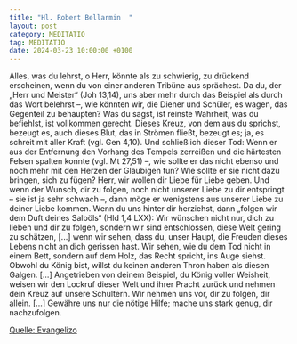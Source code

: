 ```yaml
---
title: "Hl. Robert Bellarmin  "
layout: post
category: MEDITATIO
tag: MEDITATIO
date: 2024-03-23 10:00:00 +0100
---
```

Alles, was du lehrst, o Herr, könnte als zu schwierig, zu drückend erscheinen, wenn du von einer anderen Tribüne aus sprächest. Da du, der „Herr und Meister“ (Joh 13,14), uns aber mehr durch das Beispiel als durch das Wort belehrst –, wie könnten wir, die Diener und Schüler, es wagen, das Gegenteil zu behaupten? Was du sagst, ist reinste Wahrheit, was du befiehlst, ist vollkommen gerecht.<!--more--> Dieses Kreuz, von dem aus du sprichst, bezeugt es, auch dieses Blut, das in Strömen fließt, bezeugt es; ja, es schreit mit aller Kraft (vgl. Gen 4,10). Und schließlich dieser Tod: Wenn er aus der Entfernung den Vorhang des Tempels zerreißen und die härtesten Felsen spalten konnte (vgl. Mt 27,51) –, wie sollte er das nicht ebenso und noch mehr mit den Herzen der Gläubigen tun? Wie sollte er sie nicht dazu bringen, sich zu fügen?
Herr, wir wollen dir Liebe für Liebe geben. Und wenn der Wunsch, dir zu folgen, noch nicht unserer Liebe zu dir entspringt – sie ist ja sehr schwach –, dann möge er wenigstens aus unserer Liebe zu deiner Liebe kommen. Wenn du uns hinter dir herziehst, dann „folgen wir dem Duft deines Salböls“ (Hld 1,4 LXX): Wir wünschen nicht nur, dich zu lieben und dir zu folgen, sondern wir sind entschlossen, diese Welt gering zu schätzen, [...] wenn wir sehen, dass du, unser Haupt, die Freuden dieses Lebens nicht an dich gerissen hast. Wir sehen, wie du dem Tod nicht in einem Bett, sondern auf dem Holz, das Recht spricht, ins Auge siehst. Obwohl du König bist, willst du keinen anderen Thron haben als diesen Galgen. [...] Angetrieben von deinem Beispiel, du König voller Weisheit, weisen wir den Lockruf dieser Welt und ihrer Pracht zurück und nehmen dein Kreuz auf unsere Schultern. Wir nehmen uns vor, dir zu folgen, dir allein. [...] Gewähre uns nur die nötige Hilfe; mache uns stark genug, dir nachzufolgen.


[Quelle: Evangelizo](https://evangeliumtagfuertag.org/DE/gospel)